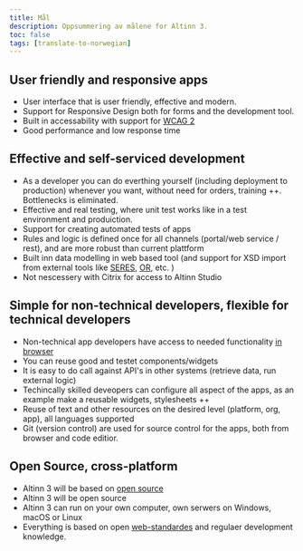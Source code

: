 ```yaml
---
title: Mål
description: Oppsummering av målene for Altinn 3.
toc: false
tags: [translate-to-norwegian]
---
```


## User friendly and responsive apps

- User interface that is user friendly, effective and modern.
- Support for Responsive Design both for forms and the development tool.
- Built in accessability with support for [WCAG 2](https://www.w3.org/Translations/WCAG20-no/)
- Good performance and low response time

## Effective and self-serviced development

- As a developer you can do everthing yourself (including deployment to production) whenever you want, without need for orders, training ++. Bottlenecks is eliminated.
- Effective and real testing, where unit test works like in a test environment and produiction. 
- Support for creating automated tests of apps
- Rules and logic is defined once for all channels (portal/web service / rest), and are more robust than current plattform
- Built inn data modelling in web based tool (and support for XSD import from external tools like [SERES](https://altinnett.brreg.no/no/SERES/), [OR](https://w2.brreg.no/oppgaveregisteret/spesifikasjon_etatsliste.jsp), etc. )
- Not nescessery with Citrix for access to Altinn Studio

## Simple for non-technical developers, flexible for technical developers

- Non-technical app developers have access to needed functionality [in browser](../dev-in-browser)
- You can reuse good and testet components/widgets
- It is easy to do call against API's in other systems (retrieve data, run external logic)
- Techincally skilled deveopers can configure all aspect of the apps, as an example make a reusable widgets, stylesheets ++
- Reuse of text and other resources on the desired level (platform, org, app), all languages supported
- Git (version control) are used for source control for the apps, both from browser and code editior. 

## Open Source, cross-platform

- Altinn 3 will be based on [open source](https://en.wikipedia.org/wiki/Free_and_open-source_software)
- Altinn 3 will be open source
- Altinn 3 can run on your own computer, own serwers on Windows, macOS or Linux
- Everything is based on open [web-standardes](https://en.wikipedia.org/wiki/Web_standards) and regulaer development knowledge. 